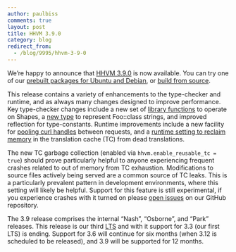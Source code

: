 ```yaml
---
author: paulbiss
comments: true
layout: post
title: HHVM 3.9.0
category: blog
redirect_from:
  - /blog/9995/hhvm-3-9-0
---
```


We’re happy to announce that [HHVM 3.9.0](https://github.com/facebook/hhvm/tree/HHVM-3.9.0) is now available. You can try one of our [prebuilt packages for Ubuntu and Debian](https://github.com/facebook/hhvm/wiki/Prebuilt-Packages-for-HHVM), or [build from source](https://github.com/facebook/hhvm/wiki/Building-and-Installing-HHVM).

This release contains a variety of enhancements to the type-checker and runtime, and as always many changes designed to improve performance. Key type-checker changes include a new set of [library functions](https://github.com/facebook/hhvm/commit/a78c6694ea1eb39f384986aa54f5966b113337c9) to operate on Shapes, a [new type](https://github.com/facebook/hhvm/blob/8bf94511dca94489bbb2819e9a66bc926ac76ca8/hphp/hack/hhi/classname.hhi#L7) to represent Foo::class strings, and improved reflection for type-constants. Runtime improvements include a new facility for [pooling curl handles](https://github.com/facebook/hhvm/blob/cabdaa14fef494fabd7d1b415c2f41e1b97d4c71/hphp/runtime/ext/curl/ext_curl.php#L147) between requests, and a [runtime setting to reclaim memory](https://github.com/facebook/hhvm/commit/75632c113d3ba80104febfbec55fbdcd73f1669f) in the translation cache (TC) from dead translations.

The new TC garbage collection (enabled via `hhvm.enable_reusable_tc = true`) should prove particularly helpful to anyone experiencing frequent crashes related to out of memory from TC exhaustion. Modifications to source files actively being served are a common source of TC leaks. This is a particularly prevalent pattern in development environments, where this setting will likely be helpful. Support for this feature is still experimental, if you experience crashes with it turned on please [open issues](https://github.com/facebook/hhvm/issues) on our GitHub repository.

The 3.9 release comprises the internal “Nash”, “Osborne”, and “Park” releases. This release is our third [LTS](https://github.com/facebook/hhvm/wiki/Long-term-support-(LTS)) and with it support for 3.3 (our first LTS) is ending. Support for 3.6 will continue for six months (when 3.12 is scheduled to be released), and 3.9 will be supported for 12 months.
